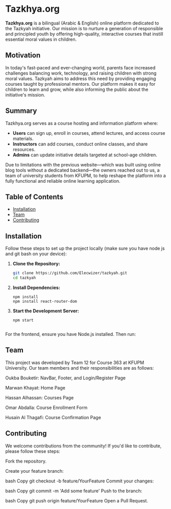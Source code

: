 # Tazkhya.org

**Tazkhya.org** is a bilingual (Arabic & English) online platform dedicated to the Tazkyah initiative. Our mission is to nurture a generation of responsible and principled youth by offering high-quality, interactive courses that instill essential moral values in children.

## Motivation

In today's fast-paced and ever-changing world, parents face increased challenges balancing work, technology, and raising children with strong moral values. Tazkyah aims to address this need by providing engaging courses taught by professional mentors. Our platform makes it easy for children to learn and grow, while also informing the public about the initiative's mission.

## Summary

Tazkhya.org serves as a course hosting and information platform where:
- **Users** can sign up, enroll in courses, attend lectures, and access course materials.
- **Instructors** can add courses, conduct online classes, and share resources.
- **Admins** can update initiative details targeted at school-age children.

Due to limitations with the previous website—which was built using online blog tools without a dedicated backend—the owners reached out to us, a team of university students from KFUPM, to help reshape the platform into a fully functional and reliable online learning application.

## Table of Contents

- [Installation](#installation)
- [Team](#team)
- [Contributing](#contributing)

## Installation

Follow these steps to set up the project locally (make sure you have node js and git bash on your device):

1. **Clone the Repository:**
   ```bash
   git clone https://github.com/Elecwizer/tazkyah.git
   cd tazkyah

1. **Install Dependencies:**
   ```terminal
   npm install
   npm install react-router-dom

1. **Start the Development Server:**
   ```terminal
   npm start


For the frontend, ensure you have Node.js installed. Then run:

## Team
This project was developed by Team 12 for Course 363 at KFUPM University. Our team members and their responsibilities are as follows:

Oukba Bouketir:
NavBar, Footer, and Login/Register Page

Marwan Khayat:
Home Page

Hassan Alhassan:
Courses Page

Omar Abdalla:
Course Enrollment Form

Husain Al Thagafi:
Course Confirmation Page

## Contributing
We welcome contributions from the community! If you'd like to contribute, please follow these steps:

Fork the repository.

Create your feature branch:

bash
Copy
git checkout -b feature/YourFeature
Commit your changes:

bash
Copy
git commit -m 'Add some feature'
Push to the branch:

bash
Copy
git push origin feature/YourFeature
Open a Pull Request.
